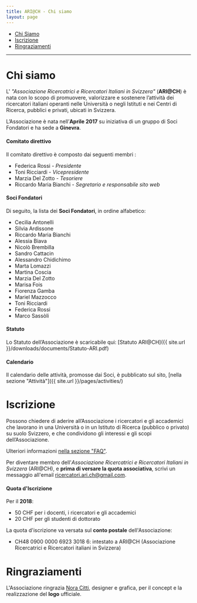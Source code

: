 ```yaml
---
title: ARI@CH - Chi siamo
layout: page
---
```


- [Chi Siamo](#chi-siamo)
- [Iscrizione](#iscrizione)
- [Ringraziamenti](#ringraziamenti)

---

# Chi siamo

L' _"Associazione Ricercatrici e Ricercatori Italiani in Svizzera"_ (**ARI@CH**) è nata con lo scopo di promuovere, valorizzare e sostenere l’attività dei ricercatori italiani operanti nelle Università o negli Istituti e nei Centri di Ricerca, pubblici e privati, ubicati in Svizzera.

L’Associazione è nata nell’**Aprile 2017** su iniziativa di un gruppo di Soci Fondatori e ha sede a **Ginevra**.

#### Comitato direttivo

Il comitato direttivo è composto dai seguenti membri :

- Federica Rossi - _Presidente_
- Toni Ricciardi - _Vicepresidente_
- Marzia Del Zotto - _Tesoriere_
- Riccardo Maria Bianchi - _Segretario e responsabile sito web_

#### Soci Fondatori

Di seguito, la lista dei **Soci Fondatori**, in ordine alfabetico:

- Cecilia Antonelli
- Silvia Ardissone
- Riccardo Maria Bianchi
- Alessia Biava
- Nicolò Brembilla
- Sandro Cattacin
- Alessandro Chidichimo
- Marta Lomazzi
- Martina Coscia
- Marzia Del Zotto
- Marisa Fois
- Fiorenza Gamba
- Mariel Mazzocco
- Toni Ricciardi
- Federica Rossi
- Marco Sassòli


#### Statuto

Lo Statuto dell’Associazione è scaricabile qui: [Statuto ARI@CH]({{ site.url }}/downloads/documents/Statuto-ARI.pdf)

#### Calendario

Il calendario delle attività, promosse dai Soci, è pubblicato sul sito, [nella sezione "Attività"]({{ site.url }}/pages/activities/)

# Iscrizione

Possono chiedere di aderire all’Associazione i ricercatori e gli accademici che lavorano in una Università o in un Istituto di Ricerca (pubblico o privato) su suolo Svizzero, e che condividono gli interessi e gli scopi dell’Associazione.  

Ulteriori informazioni [nella sezione "FAQ"](/pages/faq/#chi-puo-iscriversi-all-associazione).

Per diventare membro dell'*Associazione Ricercatrici e Ricercatori Italiani in Svizzera* (ARI@CH), e **prima di versare la quota associativa**, scrivi un messaggio all'email [ricercatori.ari.ch@gmail.com](mailto:ricercatori.ari.ch@gmail.com).

#### Quota d'Iscrizione

Per il **2018**:
- 50 CHF per i docenti, i ricercatori e gli accademici
- 20 CHF per gli studenti di dottorato

La quota d'iscrizione va versata sul **conto postale** dell'Associazione:

- CH48 0900 0000 6923 3018 6: intestato a ARI@CH (Associazione Ricercatrici e Ricercatori italiani in Svizzera)

# Ringraziamenti

L'Associazione ringrazia [Nora Citti](mailto:nora.citti@gmail.com), designer e grafica, per il concept e la realizzazione del **logo** ufficiale.
